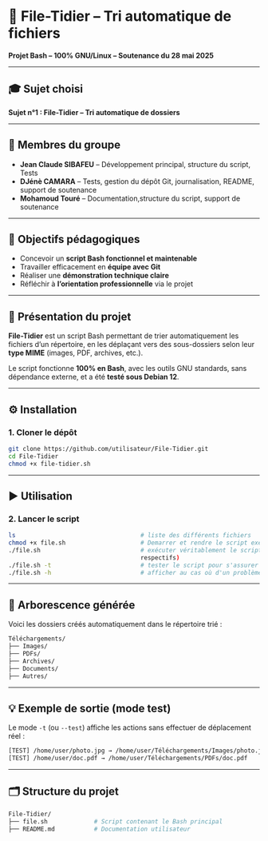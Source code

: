 # 📂 File-Tidier – Tri automatique de fichiers  
**Projet Bash – 100% GNU/Linux – Soutenance du 28 mai 2025**

---

## 🎓 Sujet choisi

**Sujet n°1 : File-Tidier – Tri automatique de dossiers**

---

## 👥 Membres du groupe

- **Jean Claude SIBAFEU** – Développement principal, structure du script, Tests  
- **DJénè CAMARA** – Tests, gestion du dépôt Git, journalisation, README, support de soutenance 
- **Mohamoud Touré** – Documentation,structure du script, support de soutenance 

---

## 🎯 Objectifs pédagogiques

- Concevoir un **script Bash fonctionnel et maintenable**
- Travailler efficacement en **équipe avec Git**
- Réaliser une **démonstration technique claire**
- Réfléchir à **l’orientation professionnelle** via le projet

---

## 🧾 Présentation du projet

**File-Tidier** est un script Bash permettant de trier automatiquement les fichiers d’un répertoire, en les déplaçant vers des sous-dossiers selon leur **type MIME** (images, PDF, archives, etc.).

Le script fonctionne **100% en Bash**, avec les outils GNU standards, sans dépendance externe, et a été **testé sous Debian 12**.

---

## ⚙️ Installation

### 1. Cloner le dépôt

```bash
git clone https://github.com/utilisateur/File-Tidier.git
cd File-Tidier
chmod +x file-tidier.sh
```

---

## ▶️ Utilisation

### 2. Lancer le script

```bash
ls                                   # liste des différents fichiers 
chmod +x file.sh                     # Demarrer et rendre le script exécutable 
./file.sh                            # exécuter véritablement le script ( déplacement des fichiers en fonction de leur extensions dans les sous dossiers 
                                     respectifs) 
./file.sh -t                         # tester le script pour s'assurer les consignes sont respectées
./file.sh -h                         # afficher au cas où d'un problème 
```

---

## 📂 Arborescence générée

Voici les dossiers créés automatiquement dans le répertoire trié :

```bash
Téléchargements/
├── Images/
├── PDFs/
├── Archives/
├── Documents/
├── Autres/
```

---

## 💡 Exemple de sortie (mode test)

Le mode `-t` (ou `--test`) affiche les actions sans effectuer de déplacement réel :

```bash
[TEST] /home/user/photo.jpg → /home/user/Téléchargements/Images/photo.jpg
[TEST] /home/user/doc.pdf → /home/user/Téléchargements/PDFs/doc.pdf
```

---

## 🗂️ Structure du projet

```bash
File-Tidier/
├── file.sh             # Script contenant le Bash principal
├── README.md           # Documentation utilisateur
```

